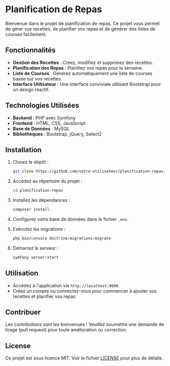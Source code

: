 # Planification de Repas

Bienvenue dans le projet de planification de repas. Ce projet vous permet de gérer vos recettes, de planifier vos repas et de générer des listes de courses facilement.

## Fonctionnalités

- **Gestion des Recettes** : Créez, modifiez et supprimez des recettes.
- **Planification des Repas** : Planifiez vos repas pour la semaine.
- **Liste de Courses** : Générez automatiquement une liste de courses basée sur vos recettes.
- **Interface Utilisateur** : Une interface conviviale utilisant Bootstrap pour un design réactif.

## Technologies Utilisées

- **Backend** : PHP avec Symfony
- **Frontend** : HTML, CSS, JavaScript
- **Base de Données** : MySQL
- **Bibliothèques** : Bootstrap, jQuery, Select2

## Installation

1. Clonez le dépôt :

   ```bash
   git clone https://github.com/votre-utilisateur/planification-repas.git
   ```

2. Accédez au répertoire du projet :

   ```bash
   cd planification-repas
   ```

3. Installez les dépendances :

   ```bash
   composer install
   ```

4. Configurez votre base de données dans le fichier `.env`.

5. Exécutez les migrations :

   ```bash
   php bin/console doctrine:migrations:migrate
   ```

6. Démarrez le serveur :
   ```bash
   symfony server:start
   ```

## Utilisation

- Accédez à l'application via `http://localhost:8000`.
- Créez un compte ou connectez-vous pour commencer à ajouter vos recettes et planifier vos repas.

## Contribuer

Les contributions sont les bienvenues ! Veuillez soumettre une demande de tirage (pull request) pour toute amélioration ou correction.

## License

Ce projet est sous licence MIT. Voir le fichier [LICENSE](LICENSE) pour plus de détails.
